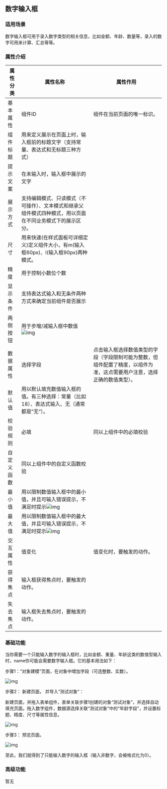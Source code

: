 ## **数字输入框** 

### **适用场景**

数字输入框可用于录入数字类型的相关信息，比如金额、年龄、数量等，录入的数字可用来计算、汇总等等。

### **属性介绍**



| 属性分类   | 属性名称                                                     | 属性作用                                                     |
| ---------- | ------------------------------------------------------------ | ------------------------------------------------------------ |
| 基本属性   | 组件ID                                                       | 组件在当前页面的唯一标识。                                   |
| 组件标题   | 用来定义展示在页面上时，输入框前的标题文字（支持常量、表达式和无标题三种方式） |                                                              |
| 提示文案   | 在未输入时，输入框中展示的文字                               |                                                              |
| 展示方式   | 支持编辑模式、只读模式（不可操作）、文本模式和继承父组件模式四种模式，用以页面在不同业务模式下的展示区分。 |                                                              |
| 尺寸       | 用来快速(在样式面板可详细定义)定义组件大小，有m(输入框60px)、l(输入框90px)两种模式。 |                                                              |
| 精度       | 用于控制小数位个数                                           |                                                              |
| 显示条件   | 支持表达式输入和无条件两种方式来确定当前组件是否展示         |                                                              |
| 两侧按钮   | 用于步增/减输入框中数值![img](https://main.qcloudimg.com/raw/f6da7798dcbf777c675187809d99f0cf.png) |                                                              |
| 数据属性   | 选择字段                                                     | 点击输入框选择数值类型的字段（字段限制可能为整数，但组件配置了精度，以组件为准，这点需要用户注意，选择正确的数值类型）。 |
| 默认值     | 用以默认填充数值输入框的值。有三种选择：常量（比如18）、表达式输入、无（通常都是”无“）。 |                                                              |
| 校验规则   | 必填                                                         | 同以上组件中的必填校验                                       |
| 自定义函数 | 同以上组件中的自定义函数校验                                 |                                                              |
| 最小值     | 用以限制数值输入框中的最小值，并且可输入错误提示，不满足时提示![img](https://main.qcloudimg.com/raw/7a3ddbf2e96b8724fbfee3f23b6af167.png) |                                                              |
| 最大值     | 用以限制数值输入框中的最大值，并且可输入错误提示，不满足时提示![img](https://main.qcloudimg.com/raw/4e44ee5781b028ae962ddecc55acfced.png) |                                                              |
| 交互属性   | 值变化                                                       | 值变化时，要触发的动作。                                     |
| 获得焦点   | 输入框获得焦点时，要触发的动作。                             |                                                              |
| 失去焦点   | 输入框失去焦点时，要触发的动作。                             |                                                              |



### **基础功能**

当你需要一个只能输入数字的输入框时，比如金额、重量、年龄这类的数值型输入时，name你可能会需要数字输入框。它的基本用法如下：

步骤1：“对象建模”页面，在对象中增加字段（可选整数、实数）。

![img](https://main.qcloudimg.com/raw/6565fadc1af744379c381d3d3115fc8c.png)

步骤2： 新建页面， 并导入“测试对象”：

新建页面，并拖入表单组件，表单关联步骤1创建的对象“测试对象”，并选择自动填充页面。拖入数字组件，数据源选择关联“测试对象”中的“年龄字段”，并设置标题、精度、尺寸等属性信息。

![img](https://main.qcloudimg.com/raw/a42f4848b1d6fc5c02c69628cc3a96db.png)

步骤3： 预览页面。

![img](https://main.qcloudimg.com/raw/674bd5d1ac2823fa25600685bf4a891c.png)

至此，我们就得到了只能输入数字的输入框（输入非数字，会被格式化为0）。

### **高级功能**

暂无
